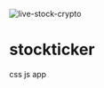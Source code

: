 ![live-stock-crypto](https://user-images.githubusercontent.com/68698872/182154446-f2d31ec4-230e-420c-be9d-a56ae1e2574a.png)
# stockticker
css js app
